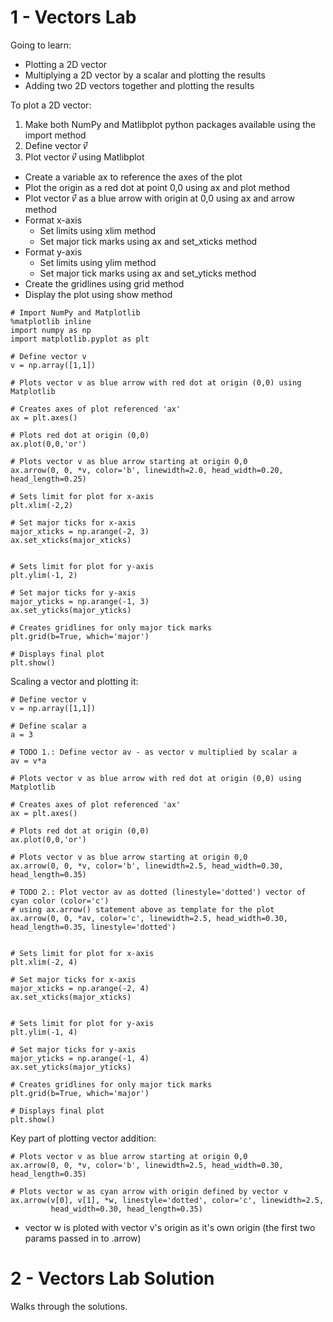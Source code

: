# 1 - Vectors Lab
Going to learn:
  - Plotting a 2D vector
  - Multiplying a 2D vector by a scalar and plotting the results
  - Adding two 2D vectors together and plotting the results

To plot a 2D vector:
1. Make both NumPy and Matlibplot python packages available using the import method
2. Define vector  𝑣⃗   
3. Plot vector  𝑣⃗   using Matlibplot
  - Create a variable ax to reference the axes of the plot
  - Plot the origin as a red dot at point 0,0 using ax and plot method
  - Plot vector  𝑣⃗   as a blue arrow with origin at 0,0 using ax and arrow method
  - Format x-axis
    - Set limits using xlim method
    - Set major tick marks using ax and set_xticks method
  - Format y-axis
    - Set limits using ylim method
    - Set major tick marks using ax and set_yticks method
  - Create the gridlines using grid method
  - Display the plot using show method

```
# Import NumPy and Matplotlib
%matplotlib inline
import numpy as np
import matplotlib.pyplot as plt

# Define vector v 
v = np.array([1,1])

# Plots vector v as blue arrow with red dot at origin (0,0) using Matplotlib

# Creates axes of plot referenced 'ax'
ax = plt.axes()

# Plots red dot at origin (0,0)
ax.plot(0,0,'or')

# Plots vector v as blue arrow starting at origin 0,0
ax.arrow(0, 0, *v, color='b', linewidth=2.0, head_width=0.20, head_length=0.25)

# Sets limit for plot for x-axis
plt.xlim(-2,2)

# Set major ticks for x-axis
major_xticks = np.arange(-2, 3)
ax.set_xticks(major_xticks)


# Sets limit for plot for y-axis
plt.ylim(-1, 2)

# Set major ticks for y-axis
major_yticks = np.arange(-1, 3)
ax.set_yticks(major_yticks)

# Creates gridlines for only major tick marks
plt.grid(b=True, which='major')

# Displays final plot
plt.show()
```

Scaling a vector and plotting it:
```
# Define vector v 
v = np.array([1,1])

# Define scalar a
a = 3

# TODO 1.: Define vector av - as vector v multiplied by scalar a
av = v*a

# Plots vector v as blue arrow with red dot at origin (0,0) using Matplotlib

# Creates axes of plot referenced 'ax'
ax = plt.axes()

# Plots red dot at origin (0,0)
ax.plot(0,0,'or')

# Plots vector v as blue arrow starting at origin 0,0
ax.arrow(0, 0, *v, color='b', linewidth=2.5, head_width=0.30, head_length=0.35)

# TODO 2.: Plot vector av as dotted (linestyle='dotted') vector of cyan color (color='c') 
# using ax.arrow() statement above as template for the plot 
ax.arrow(0, 0, *av, color='c', linewidth=2.5, head_width=0.30, head_length=0.35, linestyle='dotted')


# Sets limit for plot for x-axis
plt.xlim(-2, 4)

# Set major ticks for x-axis
major_xticks = np.arange(-2, 4)
ax.set_xticks(major_xticks)


# Sets limit for plot for y-axis
plt.ylim(-1, 4)

# Set major ticks for y-axis
major_yticks = np.arange(-1, 4)
ax.set_yticks(major_yticks)

# Creates gridlines for only major tick marks
plt.grid(b=True, which='major')

# Displays final plot
plt.show()
```

Key part of plotting vector addition:
```
# Plots vector v as blue arrow starting at origin 0,0
ax.arrow(0, 0, *v, color='b', linewidth=2.5, head_width=0.30, head_length=0.35)

# Plots vector w as cyan arrow with origin defined by vector v
ax.arrow(v[0], v[1], *w, linestyle='dotted', color='c', linewidth=2.5, 
         head_width=0.30, head_length=0.35)
```
  - vector w is ploted with vector v's origin as it's own origin (the first two params passed in to .arrow)

# 2 - Vectors Lab Solution
Walks through the solutions.
